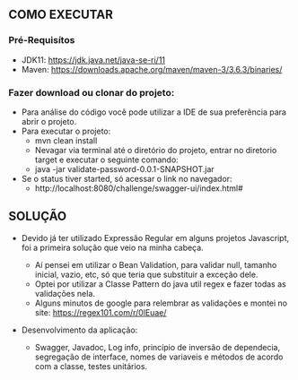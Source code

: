 ## COMO EXECUTAR

### Pré-Requisítos
  - JDK11: https://jdk.java.net/java-se-ri/11
  - Maven: https://downloads.apache.org/maven/maven-3/3.6.3/binaries/


 ### Fazer download ou clonar do projeto:
- Para análise do código você pode utilizar a IDE de sua preferência para abrir o projeto.
- Para executar o projeto:
    - mvn clean install
    - Nevagar via terminal até o diretório do projeto, entrar no diretorio target e executar o seguinte comando:
    - java -jar validate-password-0.0.1-SNAPSHOT.jar
- Se o status tiver started, só acessar o link no navegador:
    - http://localhost:8080/challenge/swagger-ui/index.html#
    
## SOLUÇÃO

- Devido já ter utilizado Expressão Regular em alguns projetos Javascript, foi a primeira solução que veio na minha cabeça.
    
  - Aí pensei em utilizar o Bean Validation, para validar null, tamanho inicial, vazio, etc, só que teria que substituir a exceção dele.
  - Optei por utilizar a Classe Pattern do java util regex e fazer todas as validações nela.
  - Alguns minutos de google para relembrar as validações e montei no site: https://regex101.com/r/0lEuae/
 - Desenvolvimento da aplicação:
    
    - Swagger, Javadoc, Log info, princípio de inversão de dependecia, segregação de interface, nomes de variaveis e métodos de acordo com a classe, testes unitários.  

